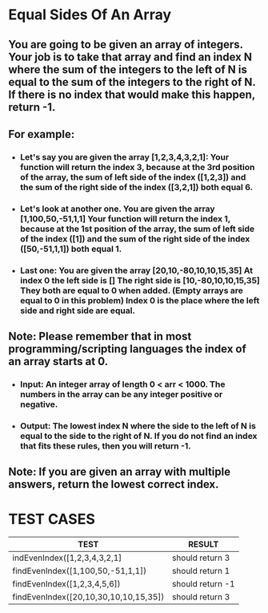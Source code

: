 # Equal Sides Of An Array

## You are going to be given an array of integers. Your job is to take that array and find an index N where the sum of the integers to the left of N is equal to the sum of the integers to the right of N. If there is no index that would make this happen, return -1.

## For example:

- ### Let's say you are given the array [1,2,3,4,3,2,1]: Your function will return the index 3, because at the 3rd position of the array, the sum of left side of the index ([1,2,3]) and the sum of the right side of the index ([3,2,1]) both equal 6.

- ### Let's look at another one. You are given the array [1,100,50,-51,1,1] Your function will return the index 1, because at the 1st position of the array, the sum of left side of the index ([1]) and the sum of the right side of the index ([50,-51,1,1]) both equal 1.

- ### Last one: You are given the array [20,10,-80,10,10,15,35] At index 0 the left side is [] The right side is [10,-80,10,10,15,35] They both are equal to 0 when added. (Empty arrays are equal to 0 in this problem) Index 0 is the place where the left side and right side are equal.

## Note: Please remember that in most programming/scripting languages the index of an array starts at 0.

- ### Input: An integer array of length 0 < arr < 1000. The numbers in the array can be any integer positive or negative.

- ### Output: The lowest index N where the side to the left of N is equal to the side to the right of N. If you do not find an index that fits these rules, then you will return -1.

## Note: If you are given an array with multiple answers, return the lowest correct index.

# TEST CASES

| TEST                                  | RESULT           |
| ------------------------------------- | ---------------- |
| indEvenIndex([1,2,3,4,3,2,1]          | should return 3  |
| findEvenIndex([1,100,50,-51,1,1])     | should return 1  |
| findEvenIndex([1,2,3,4,5,6])          | should return -1 |
| findEvenIndex([20,10,30,10,10,15,35]) | should return 3  |

